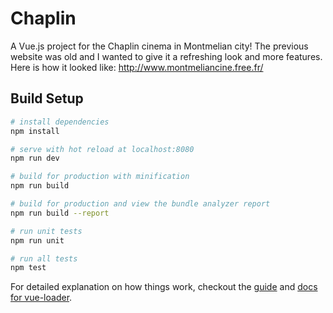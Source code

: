 # Chaplin

A Vue.js project for the Chaplin cinema in Montmelian city!
The previous website was old and I wanted to give it a refreshing look and more features.
Here is how it looked like: http://www.montmeliancine.free.fr/


## Build Setup

``` bash
# install dependencies
npm install

# serve with hot reload at localhost:8080
npm run dev

# build for production with minification
npm run build

# build for production and view the bundle analyzer report
npm run build --report

# run unit tests
npm run unit

# run all tests
npm test
```

For detailed explanation on how things work, checkout the [guide](http://vuejs-templates.github.io/webpack/) and [docs for vue-loader](http://vuejs.github.io/vue-loader).
